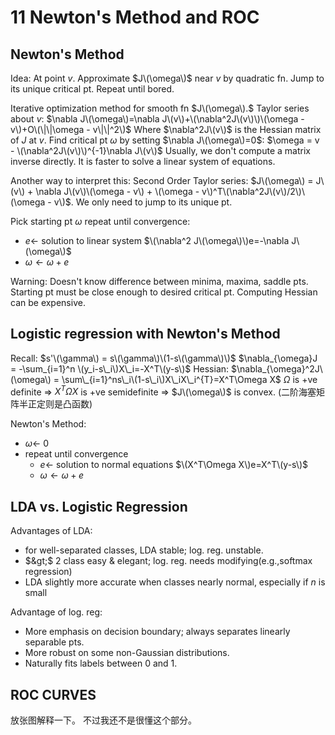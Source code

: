 # 11 Newton's Method and ROC

## Newton's Method

Idea: At point $v$. Approximate $J\(\omega\)$ near $v$ by quadratic fn. Jump to its unique critical pt. Repeat until bored.

Iterative optimization method for smooth fn $J\(\omega\).$ Taylor series about $v$: $\nabla J\(\omega\)=\nabla J\(v\)+\(\nabla^2J\(v\)\)\(\omega - v\)+O\(\|\|\omega - v\|\|^2\)$ Where $\nabla^2J\(v\)$ is the Hessian matrix of $J$ at $v$. Find critical pt $\omega$ by setting $\nabla J\(\omega\)=0$: $\omega = v - \(\nabla^2J\(v\)\)^{-1}\nabla J\(v\)$ Usually, we don't compute a matrix inverse directly. It is faster to solve a linear system of equations.

Another way to interpret this: Second Order Taylor series: $J\(\omega\) = J\(v\) + \nabla J\(v\)\(\omega - v\) + \(\omega - v\)^T\(\nabla^2J\(v\)/2\)\(\omega - v\)$. We only need to jump to its unique pt.

Pick starting pt $\omega$ repeat until convergence:

* $e \leftarrow$ solution to linear system $\(\nabla^2 J\(\omega\)\)e=-\nabla J\(\omega\)$
* $\omega \leftarrow \omega + e$

Warning: Doesn't know difference between minima, maxima, saddle pts. Starting pt must be close enough to desired critical pt. Computing Hessian can be expensive.

## Logistic regression with Newton's Method

Recall: $s'\(\gamma\) = s\(\gamma\)\(1-s\(\gamma\)\)$ $\nabla_{\omega}J = -\sum_{i=1}^n \(y_i-s\_i\)X\_i=-X^T\(y-s\)$ Hessian: $\nabla_{\omega}^2J\(\omega\) = \sum\_{i=1}^ns\_i\(1-s\_i\)X\_iX\_i^{T}=X^T\Omega X$ $\Omega$ is +ve definite $\Rightarrow$ $X^T\Omega X$ is +ve semidefinite $\Rightarrow$ $J\(\omega\)$ is convex. \(二阶海塞矩阵半正定则是凸函数\)

Newton's Method:

* $\omega \leftarrow$ 0
* repeat until convergence
  * $e \leftarrow$ solution to normal equations $\(X^T\Omega X\)e=X^T\(y-s\)$
  * $\omega \leftarrow \omega + e$ 

## LDA vs. Logistic Regression

Advantages of LDA:

* for well-separated classes, LDA stable; log. reg. unstable.
* $&gt;$ 2 class easy & elegant; log. reg. needs modifying\(e.g.,softmax regression\)
* LDA slightly more accurate when classes nearly normal, especially if $n$ is small

Advantage of log. reg:

* More emphasis on decision boundary; always separates linearly separable pts.
* More robust on some non-Gaussian distributions.
* Naturally fits labels between 0 and 1.

## ROC CURVES

放张图解释一下。 不过我还不是很懂这个部分。

